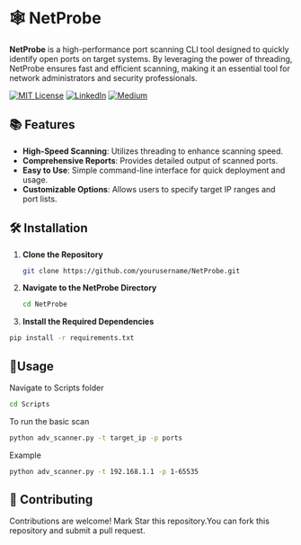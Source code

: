 
# 🕸 NetProbe

**NetProbe** is a high-performance port scanning CLI tool designed to quickly identify open ports on target systems. By leveraging the power of threading, NetProbe ensures fast and efficient scanning, making it an essential tool for network administrators and security professionals.

[![MIT License](https://img.shields.io/badge/License-MIT-green.svg)](https://choosealicense.com/licenses/mit/)
        [![LinkedIn](https://img.shields.io/badge/LinkedIn-Profile-blue)](https://www.linkedin.com/in/nikhil--chaudhari/)
        [![Medium](https://img.shields.io/badge/Medium-Writeups-black)](https://medium.com/@nikhil-c)

## 📚 Features

- **High-Speed Scanning**: Utilizes threading to enhance scanning speed.
- **Comprehensive Reports**: Provides detailed output of scanned ports.
- **Easy to Use**: Simple command-line interface for quick deployment and usage.
- **Customizable Options**: Allows users to specify target IP ranges and port lists.

## 🛠 Installation

1. **Clone the Repository**
   ```bash
   git clone https://github.com/yourusername/NetProbe.git
   ```

2. **Navigate to the NetProbe Directory**
    ```bash
   cd NetProbe
   ```

3. **Install the Required Dependencies**
  ```bash 
  pip install -r requirements.txt
  ```


## 📱Usage

Navigate to Scripts folder
```bash 
cd Scripts
```

To run the basic scan  
```bash
python adv_scanner.py -t target_ip -p ports
 ```


Example 
 ```bash
 python adv_scanner.py -t 192.168.1.1 -p 1-65535
```

## 🍁 Contributing

Contributions are welcome! Mark Star this repository.You can fork this repository and submit a pull request.

